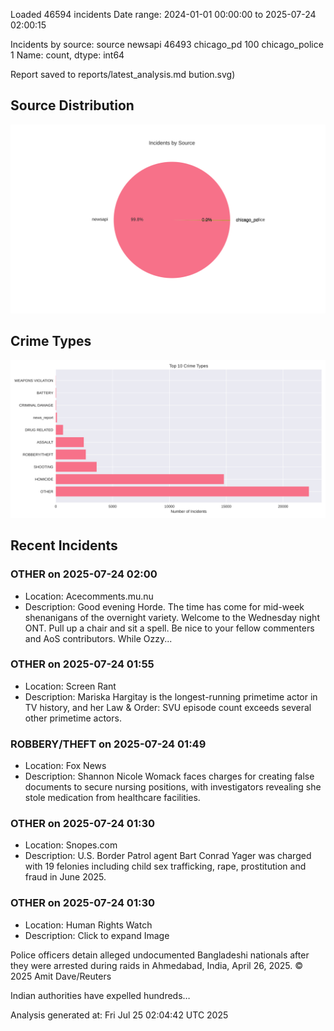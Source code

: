 
Loaded 46594 incidents
Date range: 2024-01-01 00:00:00 to 2025-07-24 02:00:15

Incidents by source:
source
newsapi           46493
chicago_pd          100
chicago_police        1
Name: count, dtype: int64

Report saved to reports/latest_analysis.md
bution.svg)

## Source Distribution
![Source Distribution](images/source_distribution.svg)

## Crime Types
![Crime Types](images/crime_types.svg)

## Recent Incidents

### OTHER on 2025-07-24 02:00
- Location: Acecomments.mu.nu
- Description: Good evening Horde. The time has come for mid-week shenanigans of the overnight variety. Welcome to the Wednesday night ONT. Pull up a chair and sit a spell. Be nice to your fellow commenters and AoS contributors. While Ozzy...


### OTHER on 2025-07-24 01:55
- Location: Screen Rant
- Description: Mariska Hargitay is the longest-running primetime actor in TV history, and her Law & Order: SVU episode count exceeds several other primetime actors.


### ROBBERY/THEFT on 2025-07-24 01:49
- Location: Fox News
- Description: Shannon Nicole Womack faces charges for creating false documents to secure nursing positions, with investigators revealing she stole medication from healthcare facilities.


### OTHER on 2025-07-24 01:30
- Location: Snopes.com
- Description: U.S. Border Patrol agent Bart Conrad Yager was charged with 19 felonies including child sex trafficking, rape, prostitution and fraud in June 2025.


### OTHER on 2025-07-24 01:30
- Location: Human Rights Watch
- Description: Click to expand Image
 



 
 
 

 
 
 
 
 Police officers detain alleged undocumented Bangladeshi nationals after they were arrested during raids in Ahmedabad, India, April 26, 2025.
 © 2025 Amit Dave/Reuters
 
 


 
Indian authorities have expelled hundreds…

Analysis generated at: Fri Jul 25 02:04:42 UTC 2025
